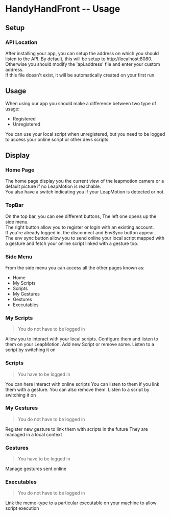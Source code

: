 # HandyHandFront -- Usage

## Setup

### API Location

After installing your app, you can setup the address on which you should listen to the API.
By default, this will be setup to http://localhost:8080.  
Otherwise you should modify the 'api.address' file and enter your custom address.  
If this file doesn't exist, it will be automatically created on your first run.

## Usage

When using our app you should make a difference between two type of usage:
- Registered
- Unregistered

You can use your local script when unregistered, but you need to be logged to access your online script or other devs scripts.  

## Display

### Home Page

The home page display you the current view of the leapmotion camera or a default picture if no LeapMotion is reachable.  
You also have a switch indicating you if your LeapMotion is detected or not.

### TopBar

On the top bar, you can see different buttons, The left one opens up the side menu.  
The right button allow you to register or login with an existing account.  
If you're already logged in, the disconnect and EnvSync button appear.  
The env sync button allow you to send online your local script mapped with a gesture and fetch your online script linked with a gesture too.  

### Side Menu

From the side menu you can access all the other pages known as:
  - Home
  - My Scripts
  - Scripts
  - My Gestures
  - Gestures
  - Executables

### My Scripts

> You do not have to be logged in

Allow you to interact with your local scripts.
Configure them and listen to them on your LeapMotion.
Add new Script or remove some.
Listen to a script by switching it on

### Scripts

> You have to be logged in

You can here interact with online scripts
You can listen to them if you link them with a gesture.
You can also remove them.
Listen to a script by switching it on

### My Gestures

> You do not have to be logged in

Register new gesture to link them with scripts in the future
They are managed in a local context

### Gestures

> You have to be logged in

Manage gestures sent online

### Executables

> You do not have to be logged in

Link the meme-type to a particular executable on your machine to allow script execution





